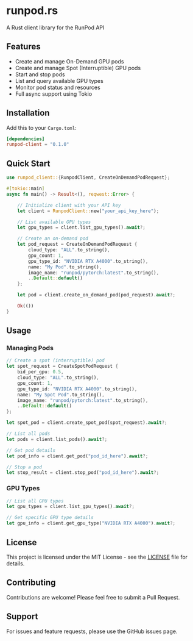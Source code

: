 # runpod.rs

A Rust client library for the RunPod API

## Features

- Create and manage On-Demand GPU pods
- Create and manage Spot (Interruptible) GPU pods
- Start and stop pods
- List and query available GPU types
- Monitor pod status and resources
- Full async support using Tokio

## Installation

Add this to your `Cargo.toml`:

```toml
[dependencies]
runpod-client = "0.1.0"
```

## Quick Start

```rust
use runpod_client::{RunpodClient, CreateOnDemandPodRequest};

#[tokio::main]
async fn main() -> Result<(), reqwest::Error> {

    // Initialize client with your API key
    let client = RunpodClient::new("your_api_key_here");

    // List available GPU types
    let gpu_types = client.list_gpu_types().await?;

    // Create an on-demand pod
    let pod_request = CreateOnDemandPodRequest {
        cloud_type: "ALL".to_string(),
        gpu_count: 1,
        gpu_type_id: "NVIDIA RTX A4000".to_string(),
        name: "My Pod".to_string(),
        image_name: "runpod/pytorch:latest".to_string(),
        ..Default::default()
    };

    let pod = client.create_on_demand_pod(pod_request).await?;

    Ok(())
}
```


## Usage

### Managing Pods

```rust
// Create a spot (interruptible) pod
let spot_request = CreateSpotPodRequest {
    bid_per_gpu: 0.5,
    cloud_type: "ALL".to_string(),
    gpu_count: 1,
    gpu_type_id: "NVIDIA RTX A4000".to_string(),
    name: "My Spot Pod".to_string(),
    image_name: "runpod/pytorch:latest".to_string(),
    ..Default::default()
};

let spot_pod = client.create_spot_pod(spot_request).await?;

// List all pods
let pods = client.list_pods().await?;

// Get pod details
let pod_info = client.get_pod("pod_id_here").await?;

// Stop a pod
let stop_result = client.stop_pod("pod_id_here").await?;
```

### GPU Types

```rust
// List all GPU types
let gpu_types = client.list_gpu_types().await?;

// Get specific GPU type details
let gpu_info = client.get_gpu_type("NVIDIA RTX A4000").await?;
```

## License

This project is licensed under the MIT License - see the [LICENSE](LICENSE) file for details.

## Contributing

Contributions are welcome! Please feel free to submit a Pull Request.

## Support

For issues and feature requests, please use the GitHub issues page.